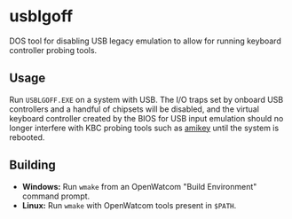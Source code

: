 usblgoff
========
DOS tool for disabling USB legacy emulation to allow for running keyboard controller probing tools.

Usage
-----
Run `USBLGOFF.EXE` on a system with USB. The I/O traps set by onboard USB controllers and a handful of chipsets will be disabled, and the virtual keyboard controller created by the BIOS for USB input emulation should no longer interfere with KBC probing tools such as [amikey](../amikey) until the system is rebooted.

Building
--------
* **Windows:** Run `wmake` from an OpenWatcom "Build Environment" command prompt.
* **Linux:** Run `wmake` with OpenWatcom tools present in `$PATH`.
